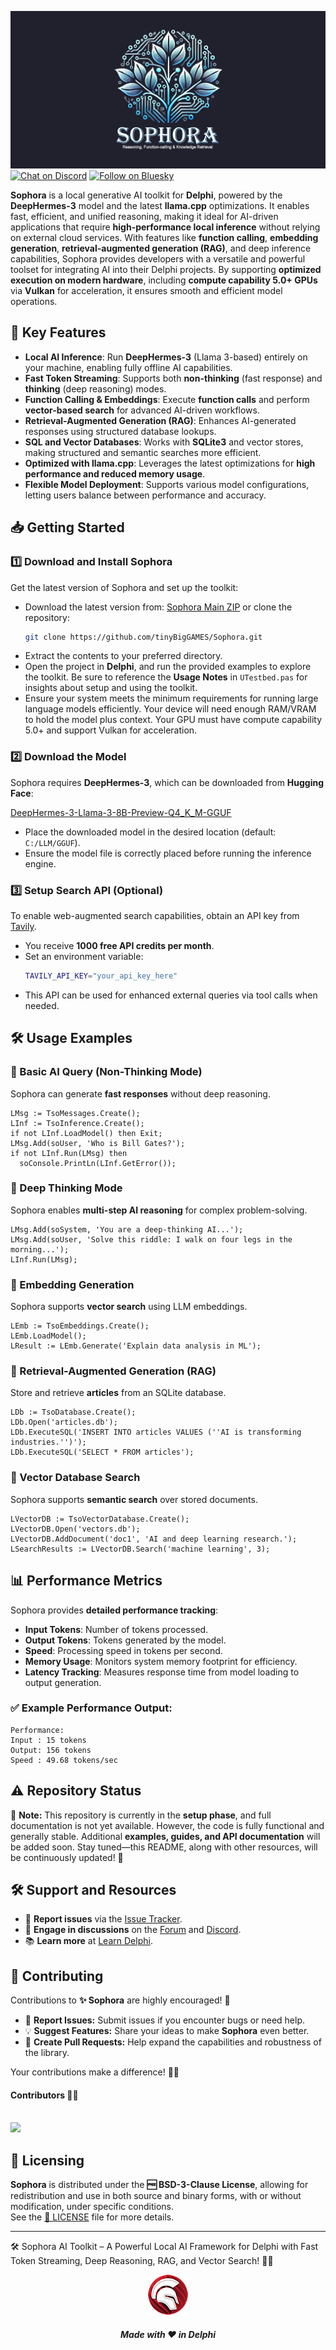 ![Sophora](media/sophora.png)  
[![Chat on Discord](https://img.shields.io/discord/754884471324672040?style=for-the-badge)](https://discord.gg/tPWjMwK)
[![Follow on Bluesky](https://img.shields.io/badge/Bluesky-tinyBigGAMES-blue?style=for-the-badge&logo=bluesky)](https://bsky.app/profile/tinybiggames.com)  

**Sophora** is a local generative AI toolkit for **Delphi**, powered by the **DeepHermes-3** model and the latest **llama.cpp** optimizations. It enables fast, efficient, and unified reasoning, making it ideal for AI-driven applications that require **high-performance local inference** without relying on external cloud services. With features like **function calling**, **embedding generation**, **retrieval-augmented generation (RAG)**, and deep inference capabilities, Sophora provides developers with a versatile and powerful toolset for integrating AI into their Delphi projects. By supporting **optimized execution on modern hardware**, including **compute capability 5.0+ GPUs** via **Vulkan** for acceleration, it ensures smooth and efficient model operations.

## 🚀 Key Features
- **Local AI Inference**: Run **DeepHermes-3** (Llama 3-based) entirely on your machine, enabling fully offline AI capabilities.
- **Fast Token Streaming**: Supports both **non-thinking** (fast response) and **thinking** (deep reasoning) modes.
- **Function Calling & Embeddings**: Execute **function calls** and perform **vector-based search** for advanced AI-driven workflows.
- **Retrieval-Augmented Generation (RAG)**: Enhances AI-generated responses using structured database lookups.
- **SQL and Vector Databases**: Works with **SQLite3** and vector stores, making structured and semantic searches more efficient.
- **Optimized with llama.cpp**: Leverages the latest optimizations for **high performance and reduced memory usage**.
- **Flexible Model Deployment**: Supports various model configurations, letting users balance between performance and accuracy.

## 📥 Getting Started

### 1️⃣ Download and Install Sophora
Get the latest version of Sophora and set up the toolkit:

- Download the latest version from: [Sophora Main ZIP](https://github.com/tinyBigGAMES/Sophora/archive/refs/heads/main.zip) or clone the repository:
  ```sh
  git clone https://github.com/tinyBigGAMES/Sophora.git
  ```
- Extract the contents to your preferred directory.
- Open the project in **Delphi**, and run the provided examples to explore the toolkit. Be sure to reference the **Usage Notes** in `UTestbed.pas` for insights about setup and using the toolkit.
- Ensure your system meets the minimum requirements for running large language models efficiently. Your device will need enough RAM/VRAM to hold the model plus context. Your GPU must have compute capability 5.0+ and support Vulkan for acceleration.

### 2️⃣ Download the Model
Sophora requires **DeepHermes-3**, which can be downloaded from **Hugging Face**:

[DeepHermes-3-Llama-3-8B-Preview-Q4_K_M-GGUF](https://huggingface.co/tinybiggames/DeepHermes-3-Llama-3-8B-Preview-Q4_K_M-GGUF/resolve/main/deephermes-3-llama-3-8b-preview-q4_k_m.gguf?download=true)

- Place the downloaded model in the desired location (default: `C:/LLM/GGUF`).
- Ensure the model file is correctly placed before running the inference engine.

### 3️⃣ Setup Search API (Optional)
To enable web-augmented search capabilities, obtain an API key from [Tavily](https://tavily.com/).

- You receive **1000 free API credits per month**.
- Set an environment variable:
  ```sh
  TAVILY_API_KEY="your_api_key_here"
  ```
- This API can be used for enhanced external queries via tool calls when needed.

## 🛠️ Usage Examples

### 🔹 Basic AI Query (Non-Thinking Mode)
Sophora can generate **fast responses** without deep reasoning.
```delphi
LMsg := TsoMessages.Create();
LInf := TsoInference.Create();
if not LInf.LoadModel() then Exit;
LMsg.Add(soUser, 'Who is Bill Gates?');
if not LInf.Run(LMsg) then
  soConsole.PrintLn(LInf.GetError());
```

### 🔹 Deep Thinking Mode
Sophora enables **multi-step AI reasoning** for complex problem-solving.
```delphi
LMsg.Add(soSystem, 'You are a deep-thinking AI...');
LMsg.Add(soUser, 'Solve this riddle: I walk on four legs in the morning...');
LInf.Run(LMsg);
```

### 🔹 Embedding Generation
Sophora supports **vector search** using LLM embeddings.
```delphi
LEmb := TsoEmbeddings.Create();
LEmb.LoadModel();
LResult := LEmb.Generate('Explain data analysis in ML');
```

### 🔹 Retrieval-Augmented Generation (RAG)
Store and retrieve **articles** from an SQLite database.
```delphi
LDb := TsoDatabase.Create();
LDb.Open('articles.db');
LDb.ExecuteSQL('INSERT INTO articles VALUES (''AI is transforming industries.'')');
LDb.ExecuteSQL('SELECT * FROM articles');
```

### 🔹 Vector Database Search
Sophora supports **semantic search** over stored documents.
```delphi
LVectorDB := TsoVectorDatabase.Create();
LVectorDB.Open('vectors.db');
LVectorDB.AddDocument('doc1', 'AI and deep learning research.');
LSearchResults := LVectorDB.Search('machine learning', 3);
```

## 📊 Performance Metrics
Sophora provides **detailed performance tracking**:
- **Input Tokens**: Number of tokens processed.
- **Output Tokens**: Tokens generated by the model.
- **Speed**: Processing speed in tokens per second.
- **Memory Usage**: Monitors system memory footprint for efficiency.
- **Latency Tracking**: Measures response time from model loading to output generation.

### ✅ Example Performance Output:
```plaintext
Performance:
Input : 15 tokens
Output: 156 tokens
Speed : 49.68 tokens/sec
```

## ⚠️ Repository Status
🚧 **Note:** This repository is currently in the **setup phase**, and full documentation is not yet available. However, the code is fully functional and generally stable. Additional **examples, guides, and API documentation** will be added soon. Stay tuned—this README, along with other resources, will be continuously updated! 🚀

## 🛠️ Support and Resources

- 🐞 **Report issues** via the [Issue Tracker](https://github.com/tinyBigGAMES/Sophora/issues).
- 💬 **Engage in discussions** on the [Forum](https://github.com/tinyBigGAMES/Sophora/discussions) and [Discord](https://discord.gg/tPWjMwK).
- 📚 **Learn more** at [Learn Delphi](https://learndelphi.org).

## 🤝 Contributing  

Contributions to **✨ Sophora** are highly encouraged! 🌟  
- 🐛 **Report Issues:** Submit issues if you encounter bugs or need help.  
- 💡 **Suggest Features:** Share your ideas to make **Sophora** even better.  
- 🔧 **Create Pull Requests:** Help expand the capabilities and robustness of the library.  

Your contributions make a difference! 🙌✨

#### Contributors 👥🤝
<br/>

<a href="https://github.com/tinyBigGAMES/Sophora/graphs/contributors">
  <img src="https://contrib.rocks/image?repo=tinyBigGAMES/Sophora&max=500&columns=20&anon=1" />
</a>

## 📜 Licensing

**Sophora** is distributed under the **🆓 BSD-3-Clause License**, allowing for redistribution and use in both source and binary forms, with or without modification, under specific conditions.  
See the [📜 LICENSE](https://github.com/tinyBigGAMES/Sophora?tab=BSD-3-Clause-1-ov-file#BSD-3-Clause-1-ov-file) file for more details.

---

🛠️ Sophora AI Toolkit – A Powerful Local AI Framework for Delphi with Fast Token Streaming, Deep Reasoning, RAG, and Vector Search! 🚀🤖

<p align="center">
<img src="media/delphi.png" alt="Delphi">
</p>
<h5 align="center">
  
Made with ❤️ in Delphi  



